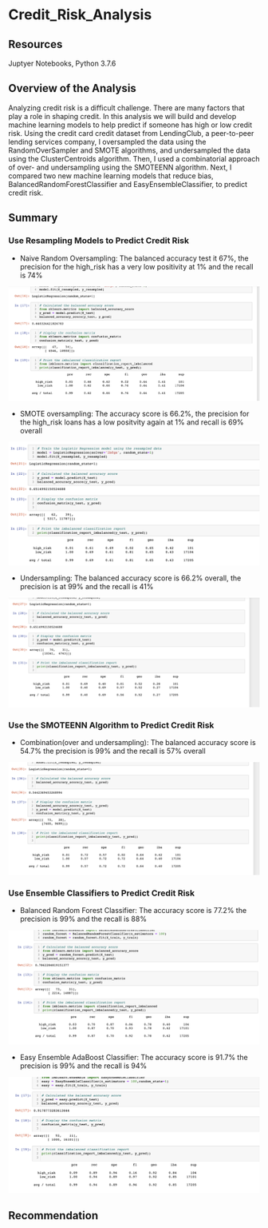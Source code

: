 # Credit_Risk_Analysis
## Resources
Juptyer Notebooks, Python 3.7.6

## Overview of the Analysis
Analyzing credit risk is a difficult challenge. There are many factors that play a role in shaping credit. In this analysis we will build and develop machine learning models to help predict if someone has high or low credit risk. Using the credit card credit dataset from LendingClub, a peer-to-peer lending services company, I oversampled the data using the RandomOverSampler and SMOTE algorithms, and undersampled the data using the ClusterCentroids algorithm. Then, I used a combinatorial approach of over- and undersampling using the SMOTEENN algorithm. Next, I compared two new machine learning models that reduce bias, BalancedRandomForestClassifier and EasyEnsembleClassifier, to predict credit risk.

## Summary
### Use Resampling Models to Predict Credit Risk
 - Naive Random Oversampling: The balanced accuracy test it 67%, the precision for the high_risk has a very low positivity at 1% and the recall is 74%

![image_1](https://github.com/jackogross123/Credit_Risk_Analysis/blob/main/Resources/1.png)

 - SMOTE oversampling: The accuracy score is 66.2%, the precision for the high_risk loans has a low positvity again at 1% and recall is 69% overall

![image_2](https://github.com/jackogross123/Credit_Risk_Analysis/blob/main/Resources/2.png)

 - Undersampling: The balanced accuracy score is 66.2% overall, the precision is at 99% and the recall is 41%

![image_3](https://github.com/jackogross123/Credit_Risk_Analysis/blob/main/Resources/3.png)

### Use the SMOTEENN Algorithm to Predict Credit Risk
 - Combination(over and undersampling): The balanced accuracy score is 54.7% the precision is 99% and the recall is 57% overall

![image_4](https://github.com/jackogross123/Credit_Risk_Analysis/blob/main/Resources/4.png)

### Use Ensemble Classifiers to Predict Credit Risk
 - Balanced Random Forest Classifier: The accuracy score is 77.2% the precision is 99% and the recall is 88%

![image_5](https://github.com/jackogross123/Credit_Risk_Analysis/blob/main/Resources/5.png)

 - Easy Ensemble AdaBoost Classifier: The accuracy score is 91.7% the precision is 99% and the recall is 94%

![image_6](https://github.com/jackogross123/Credit_Risk_Analysis/blob/main/Resources/6.png)

## Recommendation
